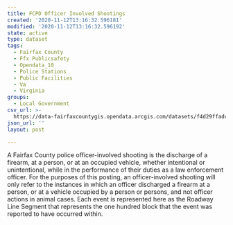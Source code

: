 ```yaml
---
title: FCPD Officer Involved Shootings
created: '2020-11-12T13:16:32.596181'
modified: '2020-11-12T13:16:32.596192'
state: active
type: dataset
tags:
  - Fairfax County
  - Ffx Publicsafety
  - Opendata_10
  - Police Stations
  - Public Facilities
  - Va
  - Virginia
groups:
  - Local Government
csv_url: >-
  https://data-fairfaxcountygis.opendata.arcgis.com/datasets/f4d29ffadcd34a52bcecefef6f0146da_1.csv?outSR=%7B%22latestWkid%22%3A4326%2C%22wkid%22%3A4326%7D
json_url: ''
layout: post

---
```

A Fairfax County police officer-involved shooting is the discharge of a firearm, at a person, or at an occupied vehicle, whether intentional or unintentional, while in the performance of their duties as a law enforcement officer. For the purposes of this posting, an officer-involved shooting will only refer to the instances in which an officer discharged a firearm at a person, or at a vehicle occupied by a person or persons, and not officer actions in animal cases. Each event is represented here as the Roadway Line Segment that represents the one hundred block that the event was reported to have occurred within.
